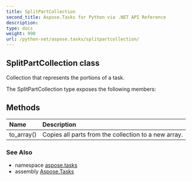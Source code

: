 ```yaml
---
title: SplitPartCollection
second_title: Aspose.Tasks for Python via .NET API Reference
description: 
type: docs
weight: 990
url: /python-net/aspose.tasks/splitpartcollection/
---
```


## SplitPartCollection class

Collection that represents the portions of a task.

The SplitPartCollection type exposes the following members:
## Methods
| Name | Description |
| :- | :- |
|to_array()|Copies all parts from the collection to a new array.|

### See Also

* namespace [aspose.tasks](/tasks/python-net/aspose.tasks/)
* assembly [Aspose.Tasks](/tasks/python-net/)

